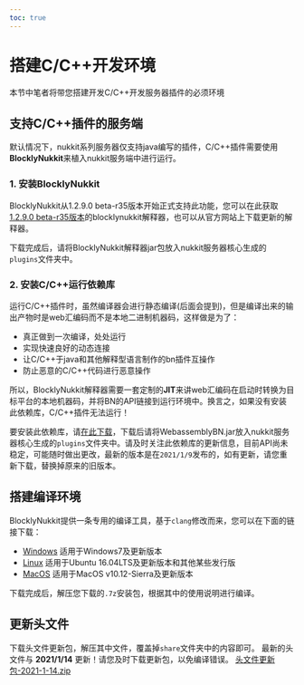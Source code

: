 ```yaml
---
toc: true
---
```

# 搭建C/C++开发环境
本节中笔者将带您搭建开发C/C++开发服务器插件的必须环境
## 支持C/C++插件的服务端
默认情况下，nukkit系列服务器仅支持java编写的插件，C/C++插件需要使用**BlocklyNukkit**来植入nukkit服务端中进行运行。
### 1. 安装BlocklyNukkit
BlocklyNukkit从1.2.9.0 beta-r35版本开始正式支持此功能，您可以在此获取[1.2.9.0 beta-r35版本](https://github.com/Superice666/BlocklyNukkit/releases/tag/v1.2.9.0-beta-r35)的blocklynukkit解释器，也可以从官方网站上下载更新的解释器。

下载完成后，请将BlocklyNukkit解释器jar包放入nukkit服务器核心生成的`plugins`文件夹中。
### 2. 安装C/C++运行依赖库
运行C/C++插件时，虽然编译器会进行静态编译(后面会提到)，但是编译出来的输出产物时是web汇编码而不是本地二进制机器码，这样做是为了：
- 真正做到一次编译，处处运行
- 实现快速良好的动态连接
- 让C/C++于java和其他解释型语言制作的bn插件互操作
- 防止恶意的C/C++代码进行恶意操作

所以，BlocklyNukkit解释器需要一套定制的**JIT**来讲web汇编码在启动时转换为目标平台的本地机器码，并将BN的API链接到运行环境中。换言之，如果没有安装此依赖库，C/C++插件无法运行！

要安装此依赖库，请[在此下载](https://tools.blocklynukkit.com/WebassemblyBN.jar)，下载后请将WebassemblyBN.jar放入nukkit服务器核心生成的`plugins`文件夹中。请及时关注此依赖库的更新信息，目前API尚未稳定，可能随时做出更改，最新的版本是在`2021/1/9`发布的，如有更新，请您重新下载，替换掉原来的旧版本。

## 搭建编译环境
BlocklyNukkit提供一条专用的编译工具，基于`clang`修改而来，您可以在下面的链接下载：
- [Windows](https://icesight.lanzous.com/iRTdCkxp1dc) 适用于Windows7及更新版本
- [Linux](https://icesight.lanzous.com/iSYYskxp1mb) 适用于Ubuntu 16.04LTS及更新版本和其他某些发行版
- [MacOS](https://icesight.lanzous.com/izF6gkxp0mf) 适用于MacOS v10.12-Sierra及更新版本

下载完成后，解压您下载的`.7z`安装包，根据其中的使用说明进行编译。

## 更新头文件
下载头文件更新包，解压其中文件，覆盖掉`share`文件夹中的内容即可。
最新的头文件与 **2021/1/14** 更新！请您及时下载更新包，以免编译错误。
[头文件更新包-2021-1-14.zip](https://icesight.lanzous.com/iIwypkei73c)


 